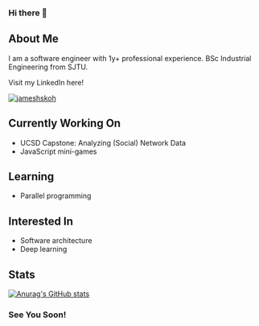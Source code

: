 <!--
**jameshskoh/jameshskoh** is a ✨ _special_ ✨ repository because its `README.md` (this file) appears on your GitHub profile.

Here are some ideas to get you started:

- 🔭 I’m currently working on ...
- 🌱 I’m currently learning ...
- 👯 I’m looking to collaborate on ...
- 🤔 I’m looking for help with ...
- 💬 Ask me about ...
- 📫 How to reach me: ...
- 😄 Pronouns: ...
- ⚡ Fun fact: ...
-->

### Hi there 👋

## About Me

I am a software engineer with 1y+ professional experience. BSc Industrial Engineering from SJTU.

Visit my LinkedIn here!

[![jameshskoh](https://img.shields.io/badge/LinkedIn-0077B5?style=for-the-badge&logo=linkedin&logoColor=white)](https://www.linkedin.com/in/jameshskoh)



## Currently Working On

* UCSD Capstone: Analyzing (Social) Network Data
* JavaScript mini-games



## Learning

* Parallel programming



## Interested In

* Software architecture
* Deep learning



## Stats

[![Anurag's GitHub stats](https://github-readme-stats.vercel.app/api?username=jameshskoh)](https://github.com/anuraghazra/github-readme-stats)



### See You Soon!

<!-- ![visitor badge](https://visitor-badge.glitch.me/badge?page_id=jwenjian.visitor-badge) -->
